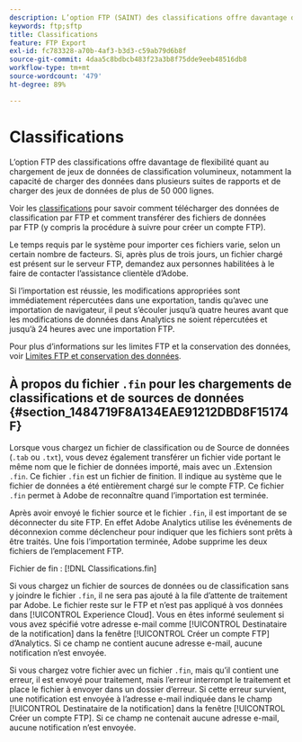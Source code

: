 ```yaml
---
description: L’option FTP (SAINT) des classifications offre davantage de flexibilité quant au chargement de jeux de données de classification volumineux, notamment la capacité de charger des données dans plusieurs suites de rapports et de charger des jeux de données de plus de 50 000 lignes.
keywords: ftp;sftp
title: Classifications
feature: FTP Export
exl-id: fc783328-a70b-4af3-b3d3-c59ab79d6b8f
source-git-commit: 4daa5c8bdbcb483f23a3b8f75dde9eeb48516db8
workflow-type: tm+mt
source-wordcount: '479'
ht-degree: 89%

---
```


# Classifications

L’option FTP des classifications offre davantage de flexibilité quant au chargement de jeux de données de classification volumineux, notamment la capacité de charger des données dans plusieurs suites de rapports et de charger des jeux de données de plus de 50 000 lignes.

Voir les [classifications](https://experienceleague.adobe.com/docs/analytics/components/classifications/classifications-importer/c-working-with-saint.html?lang=fr) pour savoir comment télécharger des données de classification par FTP et comment transférer des fichiers de données par FTP (y compris la procédure à suivre pour créer un compte FTP).

Le temps requis par le système pour importer ces fichiers varie, selon un certain nombre de facteurs. Si, après plus de trois jours, un fichier chargé est présent sur le serveur FTP, demandez aux personnes habilitées à le faire de contacter lʼassistance clientèle dʼAdobe.

Si l’importation est réussie, les modifications appropriées sont immédiatement répercutées dans une exportation, tandis qu’avec une importation de navigateur, il peut s’écouler jusqu’à quatre heures avant que les modifications de données dans Analytics ne soient répercutées et jusqu’à 24 heures avec une importation FTP.

Pour plus d’informations sur les limites FTP et la conservation des données, voir [Limites FTP et conservation des données](/help/export/ftp-and-sftp/ftp-limits.md).

## À propos du fichier `.fin` pour les chargements de classifications et de sources de données {#section_1484719F8A134EAE91212DBD8F15174F}

Lorsque vous chargez un fichier de classification ou de Source de données (`.tab` ou `.txt`), vous devez également transférer un fichier vide portant le même nom que le fichier de données importé, mais avec un .Extension `.fin`. Ce fichier `.fin` est un fichier de finition. Il indique au système que le fichier de données a été entièrement chargé sur le compte FTP. Ce fichier `.fin` permet à Adobe de reconnaître quand l’importation est terminée.

Après avoir envoyé le fichier source et le fichier `.fin`, il est important de se déconnecter du site FTP. En effet Adobe Analytics utilise les événements de déconnexion comme déclencheur pour indiquer que les fichiers sont prêts à être traités. Une fois lʼimportation terminée, Adobe supprime les deux fichiers de lʼemplacement FTP.

Fichier de fin : [!DNL Classifications.fin]

Si vous chargez un fichier de sources de données ou de classification sans y joindre le fichier `.fin`, il ne sera pas ajouté à la file dʼattente de traitement par Adobe. Le fichier reste sur le FTP et n’est pas appliqué à vos données dans [!UICONTROL Experience Cloud]. Vous en êtes informé seulement si vous avez spécifié votre adresse e-mail comme [!UICONTROL Destinataire de la notification] dans la fenêtre [!UICONTROL Créer un compte FTP] d’Analytics. Si ce champ ne contient aucune adresse e-mail, aucune notification n’est envoyée.

Si vous chargez votre fichier avec un fichier `.fin`, mais qu’il contient une erreur, il est envoyé pour traitement, mais l’erreur interrompt le traitement et place le fichier à envoyer dans un dossier d’erreur. Si cette erreur survient, une notification est envoyée à l’adresse e-mail indiquée dans le champ [!UICONTROL Destinataire de la notification] dans la fenêtre [!UICONTROL Créer un compte FTP]. Si ce champ ne contenait aucune adresse e-mail, aucune notification nʼest envoyée.
